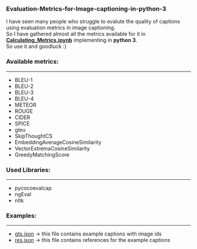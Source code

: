 ### Evaluation-Metrics-for-Image-captioning-in-python-3

I have seen many people who struggle to evalute the quality of captions using evaluation metrics in image captioning. <br>
So I have gathered almost all the metrics available for it in [**Calculating_Metrics.ipynb**](https://github.com/Shifath472533/Evaluation-Metrics-for-Image-captioning-in-python-3/blob/master/Calculating_Metrics.ipynb) implementing in **python 3**. <br>
So use it and goodluck :)<br>


### Available metrics:
------------------
 - BLEU-1
 - BLEU-2
 - BLEU-3
 - BLEU-4
 - METEOR
 - ROUGE
 - CIDER
 - SPICE
 - gleu
 - SkipThoughtCS
 - EmbeddingAverageCosineSimilarity
 - VectorExtremaCosineSimilarity
 - GreedyMatchingScore

### Used Libraries:
-------------------
 - pycocoevalcap
 - ngEval
 - nltk


### Examples:
---------
- [gts.json](https://github.com/Shifath472533/Evaluation-Metrics-for-Image-captioning-in-python-3/blob/master/gts.json)   -> this file contains example captions with image ids
- [res.json](https://github.com/Shifath472533/Evaluation-Metrics-for-Image-captioning-in-python-3/blob/master/res.json)   -> this file contains references for the example captions
